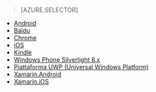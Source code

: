 > [AZURE.SELECTOR]
- [Android](../articles/notification-hubs/notification-hubs-android-push-notification-google-fcm-get-started.md)
- [Baidu](../articles/notification-hubs/notification-hubs-baidu-china-android-notifications-get-started.md)
- [Chrome](../articles/notification-hubs/notification-hubs-chrome-push-notifications-get-started.md)
- [iOS](../articles/notification-hubs/notification-hubs-ios-apple-push-notification-apns-get-started.md)
- [Kindle](../articles/notification-hubs/notification-hubs-kindle-amazon-adm-push-notification.md)
- [Windows Phone Silverlight 8.x](../articles/notification-hubs/notification-hubs-windows-mobile-push-notifications-mpns.md)
- [Piattaforma UWP (Universal Windows Platform)](../articles/notification-hubs/notification-hubs-windows-store-dotnet-get-started-wns-push-notification.md)
- [Xamarin.Android](../articles/notification-hubs/xamarin-notification-hubs-push-notifications-android-gcm.md)
- [Xamarin.iOS](../articles/notification-hubs/xamarin-notification-hubs-ios-push-notification-apns-get-started.md)

<!---HONumber=AcomDC_0921_2016-->
